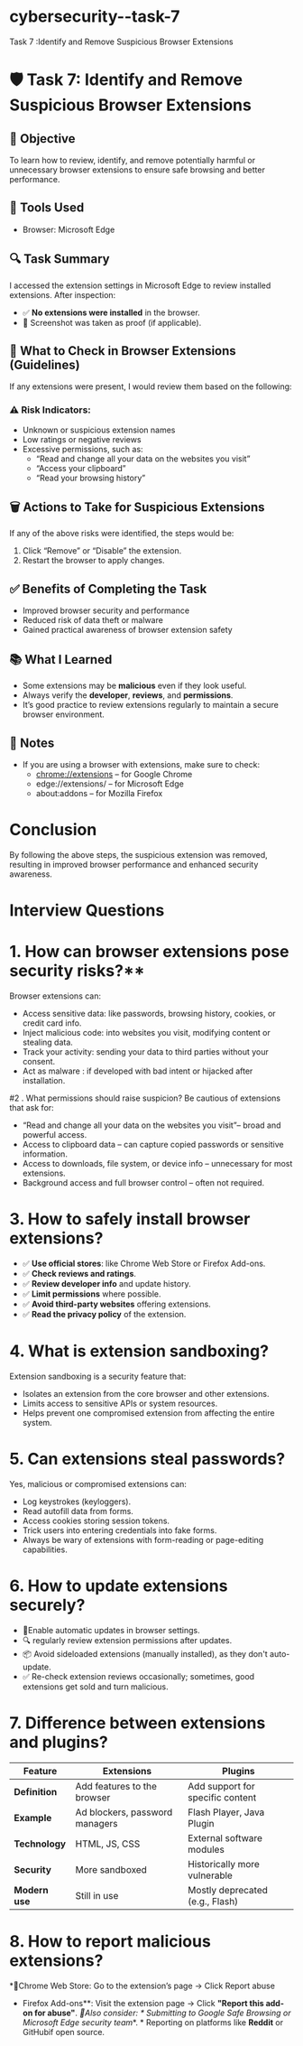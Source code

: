 # cybersecurity--task-7
Task 7 :Identify and Remove Suspicious Browser Extensions

# 🛡️ Task 7: Identify and Remove Suspicious Browser Extensions

## 🎯 Objective
To learn how to review, identify, and remove potentially harmful or unnecessary browser extensions to ensure safe browsing and better performance.

## 🧰 Tools Used
- Browser: Microsoft Edge

## 🔍 Task Summary
I accessed the extension settings in Microsoft Edge to review installed extensions. After inspection:
   - ✅ **No extensions were installed** in the browser.
   - 📸 Screenshot was taken as proof (if applicable).

## 📌 What to Check in Browser Extensions (Guidelines)
   If any extensions were present, I would review them based on the following:

### ⚠️ Risk Indicators:
- Unknown or suspicious extension names
- Low ratings or negative reviews
- Excessive permissions, such as:
  - “Read and change all your data on the websites you visit”
  - “Access your clipboard”
  - “Read your browsing history”

## 🗑️ Actions to Take for Suspicious Extensions
If any of the above risks were identified, the steps would be:
   1. Click “Remove” or “Disable” the extension.
   2. Restart the browser to apply changes.

## ✅ Benefits of Completing the Task
- Improved browser security and performance
- Reduced risk of data theft or malware
- Gained practical awareness of browser extension safety

## 📚 What I Learned
- Some extensions may be **malicious** even if they look useful.
- Always verify the **developer**, **reviews**, and **permissions**.
- It’s good practice to review extensions regularly to maintain a secure browser environment.

## 📎 Notes
- If you are using a browser with extensions, make sure to check:
  - [chrome://extensions](chrome://extensions) – for Google Chrome
  - edge://extensions/ – for Microsoft Edge
  - about:addons – for Mozilla Firefox
 
# Conclusion
   By following the above steps, the suspicious extension was removed, resulting in improved browser performance and enhanced security awareness.

# Interview Questions

# 1. How can browser extensions pose security risks?**
Browser extensions can:
* Access sensitive data: like passwords, browsing history, cookies, or credit card info.
* Inject malicious code: into websites you visit, modifying content or stealing data.
* Track your activity: sending your data to third parties without your consent.
* Act as malware : if developed with bad intent or hijacked after installation.

#2 . What permissions should raise suspicion? 
Be cautious of extensions that ask for:
   * “Read and change all your data on the websites you visit”– broad and powerful access.
   * Access to clipboard data – can capture copied passwords or sensitive information.
   * Access to downloads, file system, or device info – unnecessary for most extensions. 
   * Background access and full browser control – often not required.

# 3. How to safely install browser extensions?
   * ✅ **Use official stores**: like Chrome Web Store or Firefox Add-ons.
   * ✅ **Check reviews and ratings**.
   * ✅ **Review developer info** and update history.
   * ✅ **Limit permissions** where possible.
   * ✅ **Avoid third-party websites** offering extensions.
   * ✅ **Read the privacy policy** of the extension.


# 4. What is extension sandboxing?
Extension sandboxing is a security feature that:
   * Isolates an extension from the core browser and other extensions.
   * Limits access to sensitive APIs or system resources.
   * Helps prevent one compromised extension from affecting the entire system.

# 5. Can extensions steal passwords?
Yes, malicious or compromised extensions can:
   * Log keystrokes (keyloggers).
   * Read autofill data from forms.
   * Access cookies storing session tokens.
   * Trick users into entering credentials into fake forms.
   * Always be wary of extensions with form-reading or page-editing capabilities.

# 6. How to update extensions securely?
   * 🔄Enable automatic updates in browser settings.
   * 🔍 regularly review extension permissions after updates.
   * 📦 Avoid sideloaded extensions (manually installed), as they don't auto-update.
   * ✅ Re-check extension reviews occasionally; sometimes, good extensions get sold and turn malicious.

# 7. Difference between extensions and plugins?
| Feature        | Extensions                     | Plugins                          |
| -------------- | ------------------------------ | -------------------------------- |
| **Definition** | Add features to the browser    | Add support for specific content |
| **Example**    | Ad blockers, password managers | Flash Player, Java Plugin        |
| **Technology** | HTML, JS, CSS                  | External software modules        |
| **Security**   | More sandboxed                 | Historically more vulnerable     |
| **Modern use** | Still in use                   | Mostly deprecated (e.g., Flash)  |


# 8. How to report malicious extensions?
*🔹Chrome Web Store:
   Go to the extension’s page → Click Report abuse
* Firefox Add-ons**:
  Visit the extension page → Click **"Report this add-on for abuse"**.
*🔹Also consider:
       * Submitting to Google Safe Browsing or Microsoft Edge security team**.
       * Reporting on platforms like **Reddit** or GitHubif  open source.


